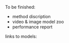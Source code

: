 To be finished:  
- method discription  
- video & image model zoo  
- performance report  
 
 
links to models:
